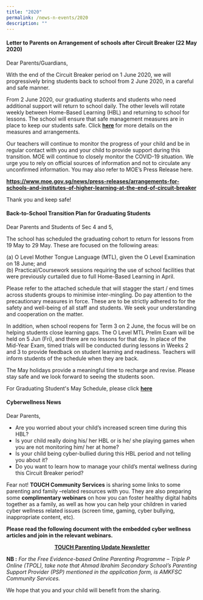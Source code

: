 ```yaml
---
title: "2020"
permalink: /news-n-events/2020
description: ""
---
```

<h4><strong>Letter to Parents on Arrangement of schools after Circuit Breaker (22 May 2020)</strong></h4>
<p>Dear Parents/Guardians,</p>
<p>With the end of the Circuit Breaker period on 1 June 2020, we will progressively bring students back to school from 2 June 2020, in a careful and safe manner.</p>
<p>From 2 June 2020, our graduating students and students who need additional support will return to school daily. The other levels will rotate weekly between Home-Based Learning (HBL) and returning to school for lessons. The school will ensure that safe management measures are in place to keep our students safe. Click&nbsp;<strong><a href="/files/Letter%20to%20Parents%20on%20Arrangement%20of%20schools%20after%20Circuit%20Breaker.pdf" target="_blank" rel="noopener">here</a>&nbsp;</strong>for more details on the measures and arrangements.</p>
<p>Our teachers will continue to monitor the progress of your child and be in regular contact with you and your child to provide support during this transition. MOE will continue to closely monitor the COVID-19 situation. We urge you to rely on official sources of information and not to circulate any unconfirmed information. You may also refer to MOE&rsquo;s Press Release here.</p>
<p><strong><a href="https://www.moe.gov.sg/news/press-releases/arrangements-for-schools-and-institutes-of-higher-learning-at-the-end-of-circuit-breaker" target="_blank" rel="noopener">https://www.moe.gov.sg/news/press-releases/arrangements-for-schools-and-institutes-of-higher-learning-at-the-end-of-circuit-breaker</a></strong></p>
<p>Thank you and keep safe!</p>
<h4><strong>Back-to-School Transition Plan for Graduating Students</strong></h4>
<p>Dear Parents and Students of Sec 4 and 5,</p>
<p>The school has scheduled the graduating cohort to return for lessons from 19 May to 29 May. These are focused on the following areas:&nbsp;</p>
<p>(a) O Level Mother Tongue Language (MTL), given the O Level Examination on 18 June; and<br />(b) Practical/Coursework sessions requiring the use of school facilities that were previously curtailed due to full Home-Based Learning in April.&nbsp;</p>
<p>Please refer to the attached schedule that will stagger the start / end times across students groups to minimise inter-mingling. Do pay attention to the precautionary measures in force. These are to be strictly adhered to for the safety and well-being of all staff and students. We seek your understanding and cooperation on the matter.&nbsp;</p>
<p>In addition, when school reopens for Term 3 on 2 June, the focus will be on helping students close learning gaps. The O Level MTL Prelim Exam will be held on 5 Jun (Fri), and there are no lessons for that day. In place of the Mid-Year Exam, timed trials will be conducted during lessons in Weeks 2 and 3 to provide feedback on student learning and readiness. Teachers will inform students of the schedule when they are back.&nbsp;</p>
<p>The May holidays provide a meaningful time to recharge and revise. Please stay safe and we look forward to seeing the students soon.</p>
<p>For Graduating Student's May Schedule, please click&nbsp;<strong><a href="/files/May%20schedule%20(classes)%20v4_20200508%20(SafeEntry).pdf" target="_blank" rel="noopener">here</a></strong></p>
<h4><strong>Cyberwellness News</strong></h4>
<p>Dear Parents,</p>
<ul>
<li>Are you worried about your child&rsquo;s increased screen time during this HBL?&nbsp;</li>
<li>Is your child really doing his/ her HBL or is he/ she playing games when you are not monitoring him/ her at home?&nbsp;</li>
<li>Is your child being cyber-bullied during this HBL period and not telling you about it?&nbsp;</li>
<li>Do you want to learn how to manage your child&rsquo;s mental wellness during this Circuit Breaker period?</li>
</ul>
<p>Fear not!&nbsp;<strong>TOUCH Community Services</strong>&nbsp;is sharing some links to some parenting and family &ndash;related resources with you. They are also preparing some&nbsp;<strong>complimentary webinars</strong>&nbsp;on how you can foster healthy digital habits together as a family, as well as how you can help your children in varied cyber wellness related issues (screen time, gaming, cyber bullying, inappropriate content, etc).&nbsp;</p>
<p><strong>Please read the following document with the embedded cyber wellness articles and join in the relevant webinars.&nbsp;</strong></p>
<p style="text-align: center;"><strong><a href="https://ahmadibrahimsec.moe.edu.sg/qql/slot/u529/News%20&amp;%20Events/2020/TOUCH%20Parenting%20Update%20(April%202020).pdf" target="_blank" rel="noopener">TOUCH Parenting Update Newsletter</a></strong></p>
<p><strong>NB :</strong>&nbsp;<em>For the Free Evidence-based Online Parenting Programme &ndash; Triple P Online (TPOL), take note that Ahmad Ibrahim Secondary School&rsquo;s Parenting Support Provider (PSP) mentioned in the application form, is AMKFSC Community Services.</em></p>
<p>We hope that you and your child will benefit from the sharing.</p>